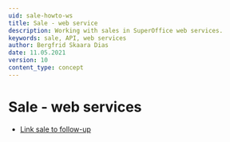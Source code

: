 ```yaml
---
uid: sale-howto-ws
title: Sale - web service
description: Working with sales in SuperOffice web services.
keywords: sale, API, web services
author: Bergfrid Skaara Dias
date: 11.05.2021
version: 10
content_type: concept
---
```


# Sale - web services

* [Link sale to follow-up][1]

<!-- Referenced links -->
[1]: link-sale-to-appointment.md
